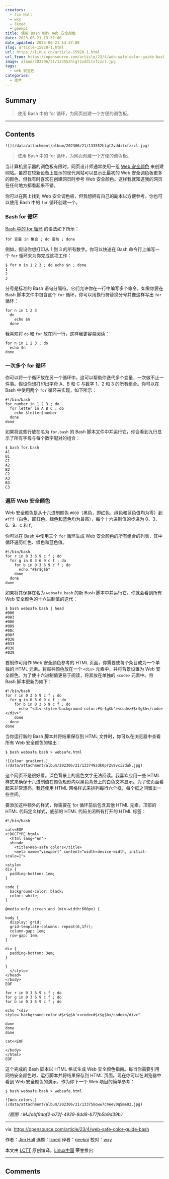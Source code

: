 ```yaml
---
creators:
  - Jim Hall
  - wxy
  - lkxed
  - geekpi
title: 使用 Bash 制作 Web 安全颜色
date: 2023-06-21 13:37:00
date_updated: 2023-06-21 13:37:00
slug: article-15928-1.html
url: https://linux.cn/article-15928-1.html
url_from: https://opensource.com/article/23/4/web-safe-color-guide-bash
image: album/202306/21/133552hlgt2vdditxfzzcl.jpg
tags:
  - web 安全色
categories:
  - 技术
---
```


## Summary

> 使用 Bash 中的 for 循环，为网页创建一个方便的调色板。

***

<!-- more -->

## Contents

`![](/data/attachment/album/202306/21/133552hlgt2vdditxfzzcl.jpg)`

> 
> 使用 Bash 中的 for 循环，为网页创建一个方便的调色板。
> 
> 
> 

当计算机显示器的调色板有限时，网页设计师通常使用一组 [Web 安全颜色](https://en.wikipedia.org/wiki/Web_colors#Web-safe_colors) 来创建网站。虽然在较新设备上显示的现代网站可以显示比最初的 Web 安全调色板更多的颜色，但我有时喜欢在创建网页时参考 Web 安全颜色。这样我就知道我的网页在任何地方都看起来不错。

你可以在网上找到 Web 安全调色板，但我想拥有自己的副本以方便参考。你也可以使用 Bash 中的 `for` 循环创建一个。

### Bash for 循环

[Bash 中的 for 循环](https://opensource.com/article/19/6/how-write-loop-bash) 的语法如下所示：

```shell
for 变量 in 集合 ; do 语句 ; done
```

例如，假设你想打印从 1 到 3 的所有数字。你可以快速在 Bash 命令行上编写一个 `for` 循环来为你完成这项工作：

```shell
$ for n in 1 2 3 ; do echo $n ; done
1
2
3
```

分号是标准的 Bash 语句分隔符。它们允许你在一行中编写多个命令。如果你要在 Bash 脚本文件中包含这个 `for` 循环，你可以用换行符替换分号并像这样写出 `for` 循环：

```shell
for n in 1 2 3
  do
    echo $n
  done
```

我喜欢将 `do` 和 `for` 放在同一行，这样我更容易阅读：

```shell
for n in 1 2 3 ; do
  echo $n
done
```

### 一次多个 for 循环

你可以将一个循环放在另一个循环中。这可以帮助你迭代多个变量，一次做不止一件事。假设你想打印出字母 A、B 和 C 与数字 1、2 和 3 的所有组合。你可以在 Bash 中使用两个 `for` 循环来实现，如下所示：

```shell
#!/bin/bash
for number in 1 2 3 ; do
  for letter in A B C ; do
    echo $letter$number
  done
done
```

如果将这些行放在名为 `for.bash` 的 Bash 脚本文件中并运行它，你会看到九行显示了所有字母与每个数字配对的组合：

```shell
$ bash for.bash
A1
B1
C1
A2
B2
C2
A3
B3
C3
```

### 遍历 Web 安全颜色

Web 安全颜色是从十六进制颜色 `#000`（黑色，即红色、绿色和蓝色值均为零）到 `#fff`（白色，即红色、绿色和蓝色均为最高），每个十六进制值的步进为 0、3、6、9、c 和 f。

你可以在 Bash 中使用三个 `for` 循环生成 Web 安全颜色的所有组合的列表，其中循环遍历红色、绿色和蓝色值。

```shell
#!/bin/bash
for r in 0 3 6 9 c f ; do
  for g in 0 3 6 9 c f ; do
    for b in 0 3 6 9 c f ; do
      echo "#$r$g$b"
    done
  done
done
```

如果将其保存在名为 `websafe.bash` 的新 Bash 脚本中并运行它，你就会看到所有 Web 安全颜色的十六进制值的迭代：

```shell
$ bash websafe.bash | head
#000
#003
#006
#009
#00c
#00f
#030
#033
#036
#039
```

要制作可用作 Web 安全颜色参考的 HTML 页面，你需要使每个条目成为一个单独的 HTML 元素。将每种颜色放在一个 `<div>` 元素中，并将背景设置为 Web 安全颜色。为了使十六进制值更易于阅读，将其放在单独的 `<code>` 元素中。将 Bash 脚本更新为如下：

```shell
#!/bin/bash
for r in 0 3 6 9 c f ; do
  for g in 0 3 6 9 c f ; do
    for b in 0 3 6 9 c f ; do
      echo "<div style='background-color:#$r$g$b'><code>#$r$g$b</code></div>"
    done
  done
done
```

当你运行新的 Bash 脚本并将结果保存到 HTML 文件时，你可以在浏览器中查看所有 Web 安全颜色的输出：

```shell
$ bash websafe.bash > websafe.html
```

`![Colour gradient.](/data/attachment/album/202306/21/133749zdk0pr2v9vci2duk.jpg)`

这个网页不是很好看。深色背景上的黑色文字无法阅读。我喜欢应用一些 HTML 样式来确保十六进制值在颜色矩形内以黑色背景上的白色文本显示。为了使页面看起来非常漂亮，我还使用 HTML 网格样式来排列每行六个框，每个框之间留出一些空间。

要添加这种额外的样式，你需要在 for 循环前后包含其他 HTML 元素。顶部的 HTML 代码定义样式，底部的 HTML 代码关闭所有打开的 HTML 标签：

```shell
#!/bin/bash

cat<<EOF
<!DOCTYPE html>
  <html lang="en">
  <head>
    <title>Web-safe colors</title>
    <meta name="viewport" content="width=device-width, initial-scale=1">

<style>
div {
  padding-bottom: 1em;
}

code {
  background-color: black;
  color: white;
}

@media only screen and (min-width:600px) {

body {
  display: grid;
  grid-template-columns: repeat(6,1fr);
  column-gap: 1em;
  row-gap: 1em;
}

div {
  padding-bottom: 3em;
}

}
  </style>
</head>
</body>
EOF

for r in 0 3 6 9 c f ; do
for g in 0 3 6 9 c f ; do
for b in 0 3 6 9 c f ; do

echo "<div
style='background-color:#$r$g$b'><code>#$r$g$b</code></div>"

done
done
done

cat<<EOF

</body>
</html>
EOF
```

这个完成的 Bash 脚本以 HTML 格式生成 Web 安全颜色指南。每当你需要引用网络安全颜色时，运行脚本并将结果保存到 HTML 页面。现在你可以在浏览器中看到 Web 安全颜色的演示，作为你下一个 Web 项目的简单参考：

```shell
$ bash websafe.bash > websafe.html
```

`![Web colors.](/data/attachment/album/202306/21/133758oww7cmeev0q5me02.jpg)`

*（题图：MJ/abf9daf2-b72f-4929-8dd8-b77fb5b9d39b）*

---

via: <https://opensource.com/article/23/4/web-safe-color-guide-bash>

作者：[Jim Hall](https://opensource.com/users/jim-hall) 选题：[lkxed](https://github.com/lkxed/) 译者：[geekpi](https://github.com/geekpi) 校对：[wxy](https://github.com/wxy)

本文由 [LCTT](https://github.com/LCTT/TranslateProject) 原创编译，[Linux中国](https://linux.cn/) 荣誉推出

***

## Comments
